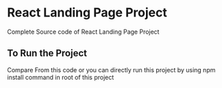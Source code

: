 # React Landing Page Project

Complete Source code of React Landing Page Project

## To Run the Project

Compare From this code or you can directly run this project by using npm install command in root of this project



